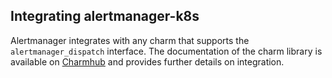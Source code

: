 ## Integrating alertmanager-k8s
Alertmanager integrates with any charm that supports the `alertmanager_dispatch` interface. The documentation of the charm library is available on [Charmhub](https://charmhub.io/alertmanager-k8s) and provides further details on integration.
